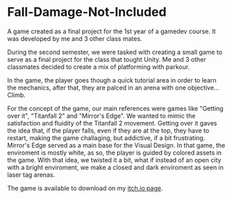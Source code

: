 # Fall-Damage-Not-Included
A game created as a final project for the 1st year of a gamedev course. It was developed by me and 3 other class mates.

During the second semester, we were tasked with creating a small game to serve as a final project for the class that tought Unity.
Me and 3 other classmates decided to create a mix of platforming with parkour.

In the game, the player goes though a quick tutorial area in order to learn the mechanics, after that, they are palced in an arena with one objective... Climb.

For the concept of the game, our main references were games like "Getting over it", "Titanfall 2" and "Mirror's Edge".
We wanted to mimic the satisfaction and fluidity of the Titanfall 2 movement. 
Getting over it gaves the idea that, if the player falls, even if they are at the top, they have to restart, making the game challaging, but addictive, if a bit frustrating.
Mirror's Edge served as a main base for the Visual Design. In that game, the enviroment is mostly white, as so, the player is guided by colored assets in the game. With that idea, we twisted it a bit, what if instead of an open city with a bright enviroment, we make a closed and dark enviroment as seen in laser tag arenas.

The game is available to download on my [itch.io page](https://comandante-vicno.itch.io/fall-damage-not-included).
